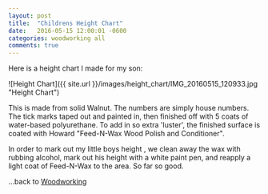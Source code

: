 ```yaml
---
layout: post
title:  "Childrens Height Chart"
date:   2016-05-15 12:00:01 -0600
categories: woodworking all
comments: true
---
```



Here is a height chart I made for my son:

![Height Chart]({{ site.url }}/images/height_chart/IMG_20160515_120933.jpg "Height Chart")

This is made from solid Walnut. The numbers are simply house numbers. The tick marks taped out and painted in, then finished off with 5 coats of water-based polyurethane. To add in so extra 'luster', the finished surface is coated with Howard "Feed-N-Wax Wood Polish and Conditioner". 

In order to mark out my little boys height , we clean away the wax with rubbing alcohol, mark out his height with a white paint pen, and reapply a light coat of Feed-N-Wax to the area. So far so good.





...back to [Woodworking](/woodworking/)
